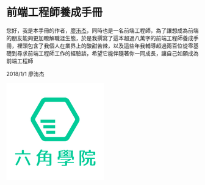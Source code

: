# 前端工程師養成手冊

您好，我是本手冊的作者，[廖洧杰](https://www.facebook.com/sfismy)，同時也是一名前端工程師，為了讓想成為前端的朋友能夠更加瞭解職涯生態，於是我撰寫了這本超過八萬字的前端工程師養成手冊，裡頭包含了我個人在業界上的酸甜苦辣，以及這些年我輔導超過兩百位從零基礎到尋求前端工程師工作的經驗談，希望它能伴隨著你一同成長，讓自己如願成為前端工程師



2018/1/1 廖洧杰



[![](/assets/20040221Pcu2oNzdNH.png)](https://goo.gl/3V9RwG)







